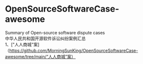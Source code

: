 # OpenSourceSoftwareCase-awesome
Summary of Open-source software dispute cases<br>
中华人民共和国开源软件诉讼纠纷案例汇总<br>
1、["人人商城"案]（https://github.com/MorningSunKing/OpenSourceSoftwareCase-awesome/tree/main/“人人商城”案）<br>
